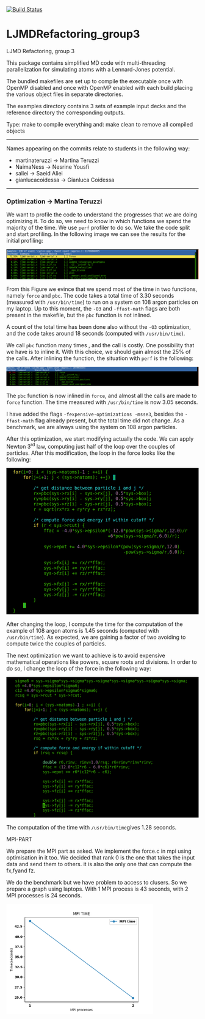[![Build Status](https://travis-ci.com/martinateruzzi/LJMDRefactoring_group3.svg?branch=master)](https://travis-ci.com/martinateruzzi/LJMDRefactoring_group3)

# LJMDRefactoring_group3

LJMD Refactoring, group 3

This package contains simplified MD code with multi-threading
parallelization for simulating atoms with a Lennard-Jones potential.

The bundled makefiles are set up to compile the executable once
with OpenMP disabled and once with OpenMP enabled with each build
placing the various object files in separate directories.

The examples directory contains 3 sets of example input decks
and the reference directory the corresponding outputs.

Type: make
to compile everything and: make clean
to remove all compiled objects

---

Names appearing on the commits relate to students in the following way:

*  martinateruzzi → Martina Teruzzi
*  NaimaNess → Nesrine Yousfi
*  saliei → Saeid Aliei
*  gianlucacoidessa → Gianluca Coidessa

---

### Optimization → Martina Teruzzi

We want to profile the code to understand the progresses that we are doing optimizing it. To do so, we need to know in which functions we spend the majority of the time. We use `perf` profiler to do so.
We take the code split and start profiling. In the following image we can see the results for the initial profiling:

![report_serial.png](img/report_serial.png)

From this Figure we evince that we spend most of the time in two functions, namely `force` and `pbc`. The code takes a total time of 3.30 seconds (measured with `/usr/bin/time`) to run on a system on 108 argon particles on my laptop. Up to this moment, the `-O3` and  `-ffast-math` flags are both present in the makefile, but the `pbc` function is not inlined. 

A count of the total time has been done also without the `-O3` optimization, and the code takes around 18 seconds (computed with `/usr/bin/time`).

We call `pbc` function many times , and the call is costly. One possibility that we have is to inline it. With this choice, we should gain almost the 25% of the calls. After inlining the function, the situation with `perf` is the following:

![report_pbcinlined.png](img/report_pbcinlined.png)

The `pbc` function is now inlined in `force`, and almost all the calls are made to `force` function. The time measured with `/usr/bin/time` is now 3.05 seconds.

I have added the flags `-fexpensive-optimizations -msse3`, besides the `-ffast-math` flag already present, but the total time did not change. As a benchmark, we are always using the system on 108 argon particles.

After this optimization, we start modifying actually the code. We can apply Newton 3<sup>rd</sup> law, computing just half of the loop over the couples of particles. After this modification, the loop in the force looks like the following:

<img src="img/3rdNewtonLaw.png" alt="3rdNewtonLaw.png" style="zoom:60%;" />

After changing the loop, I compute the time for the computation of the example of 108 argon atoms is 1.45 seconds (computed with `/usr/bin/time`). As expected, we are gaining a factor of two avoiding to compute twice the couples of particles.

The next optimization we want to achieve is to avoid expensive mathematical operations like powers,  square roots and divisions. In order to do so, I change the loop of the force in the following way:

<img src="img/noexpensivemath.png" alt="noexpensivemath.png" style="zoom:60%;" />

The computation of the time with `/usr/bin/time`gives 1.28 seconds.

MPI-PART

We prepare the MPI part as asked.
We implement the force.c in mpi using optimisation in it too.
We decided that rank 0 is the one that takes the input data and send them to others. it is also the only one that can compute the fx,fyand fz.

We do the benchmark but we have problem to access to clusers. So we prepare a graph using laptops.
With 1 MPI process is 43 seconds, with 2 MPI processes is 24 seconds.

<img src="img/MPI.png" alt="MPI.png" style="zoom:60%;" />

